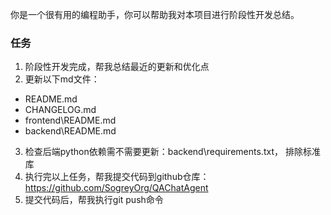 你是一个很有用的编程助手，你可以帮助我对本项目进行阶段性开发总结。

### 任务
1. 阶段性开发完成，帮我总结最近的更新和优化点
2. 更新以下md文件：
  - README.md
  - CHANGELOG.md
  - frontend\README.md
  - backend\README.md
3. 检查后端python依赖需不需要更新：backend\requirements.txt， 排除标准库
4. 执行完以上任务，帮我提交代码到github仓库：https://github.com/SogreyOrg/QAChatAgent
5. 提交代码后，帮我执行git push命令
